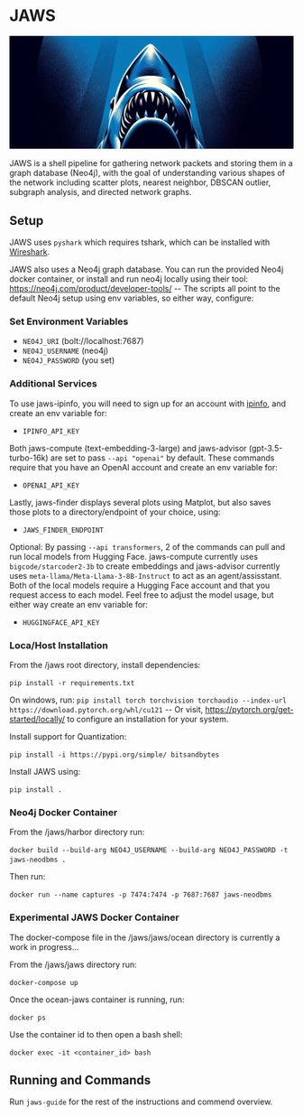 # JAWS
![hehe](/assets/cover.jpg)

JAWS is a shell pipeline for gathering network packets and storing them in a graph database (Neo4j), with the goal of understanding various shapes of the network including scatter plots, nearest neighbor, DBSCAN outlier, subgraph analysis, and directed network graphs.


## Setup

JAWS uses `pyshark` which requires tshark, which can be installed with [Wireshark](https://www.wireshark.org/).

JAWS also uses a Neo4j graph database. You can run the provided Neo4j docker container, or install and run neo4j locally using their tool: https://neo4j.com/product/developer-tools/ -- The scripts all point to the default Neo4j setup using env variables, so either way, configure:

### Set Environment Variables

- `NEO4J_URI` (bolt://localhost:7687)
- `NEO4J_USERNAME` (neo4j)
- `NEO4J_PASSWORD` (you set)


### Additional Services

To use jaws-ipinfo, you will need to sign up for an account with [ipinfo](https://ipinfo.io/), and create an env variable for:

- `IPINFO_API_KEY`


Both jaws-compute (text-embedding-3-large) and jaws-advisor (gpt-3.5-turbo-16k) are set to pass `--api "openai"` by default. These commands require that you have an OpenAI account and create an env variable for: 

- `OPENAI_API_KEY`


Lastly, jaws-finder displays several plots using Matplot, but also saves those plots to a directory/endpoint of your choice, using:

- `JAWS_FINDER_ENDPOINT`


Optional: By passing `--api transformers`, 2 of the commands can pull and run local models from Hugging Face. jaws-compute currently uses `bigcode/starcoder2-3b` to create embeddings and jaws-advisor currently uses `meta-llama/Meta-Llama-3-8B-Instruct` to act as an agent/assisstant. Both of the local models require a Hugging Face account and that you request access to each model. Feel free to adjust the model usage, but either way create an env variable for:

- `HUGGINGFACE_API_KEY`


### Loca/Host Installation

From the /jaws root directory, install dependencies:

`pip install -r requirements.txt`


On windows, run: `pip install torch torchvision torchaudio --index-url https://download.pytorch.org/whl/cu121` -- Or visit, https://pytorch.org/get-started/locally/ to configure an installation for your system.


Install support for Quantization:

`pip install -i https://pypi.org/simple/ bitsandbytes`


Install JAWS using:

`pip install .`


### Neo4j Docker Container

From the /jaws/harbor directory run: 

`docker build --build-arg NEO4J_USERNAME --build-arg NEO4J_PASSWORD -t jaws-neodbms .` 


Then run: 

`docker run --name captures -p 7474:7474 -p 7687:7687 jaws-neodbms`


### Experimental JAWS Docker Container

The docker-compose file in the /jaws/jaws/ocean directory is currently a work in progress...

From the /jaws/jaws directory run:

`docker-compose up`

Once the ocean-jaws container is running, run:

`docker ps`

Use the container id to then open a bash shell:

`docker exec -it <container_id> bash`


## Running and Commands

Run `jaws-guide` for the rest of the instructions and commend overview.
